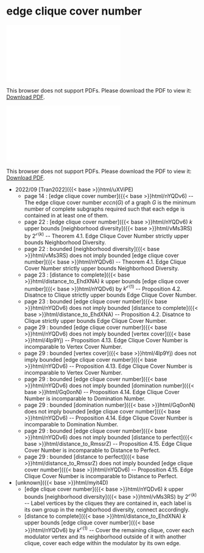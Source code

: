 # edge clique cover number




<object data="../local_nYQDv6.pdf" type="application/pdf" width="100%" height="480px"><embed src="../local_nYQDv6.pdf"><p>This browser does not support PDFs. Please download the PDF to view it: <a href="../local_nYQDv6.pdf">Download PDF</a>.</p></embed></object>


<object data="../inclusions_nYQDv6.pdf" type="application/pdf" width="100%" height="480px"><embed src="../inclusions_nYQDv6.pdf"><p>This browser does not support PDFs. Please download the PDF to view it: <a href="../inclusions_nYQDv6.pdf">Download PDF</a>.</p></embed></object>

* 2022/09 [Tran2022]({{< base >}}html/uXViPE)
    * page 14 : [edge clique cover number]({{< base >}}html/nYQDv6) -- The edge clique cover number $eccn(G)$ of a graph $G$ is the minimum number of complete subgraphs required such that each edge is contained in at least one of them.
    * page 22 : [edge clique cover number]({{< base >}}html/nYQDv6) $k$ upper bounds [neighborhood diversity]({{< base >}}html/vMs3RS) by $2^{\mathcal O(k)}$ -- Theorem 4.1. Edge Clique Cover Number strictly upper bounds Neighborhood Diversity.
    * page 22 : bounded [neighborhood diversity]({{< base >}}html/vMs3RS) does not imply bounded [edge clique cover number]({{< base >}}html/nYQDv6) -- Theorem 4.1. Edge Clique Cover Number strictly upper bounds Neighborhood Diversity.
    * page 23 : [distance to complete]({{< base >}}html/distance_to_EhdXNA) $k$ upper bounds [edge clique cover number]({{< base >}}html/nYQDv6) by $k^{\mathcal O(1)}$ -- Proposition 4.2. Disatnce to Clique strictly upper bounds Edge Clique Cover Number.
    * page 23 : bounded [edge clique cover number]({{< base >}}html/nYQDv6) does not imply bounded [distance to complete]({{< base >}}html/distance_to_EhdXNA) -- Proposition 4.2. Disatnce to Clique strictly upper bounds Edge Clique Cover Number.
    * page 29 : bounded [edge clique cover number]({{< base >}}html/nYQDv6) does not imply bounded [vertex cover]({{< base >}}html/4lp9Yj) -- Proposition 4.13. Edge Clique Cover Number is incomparable to Vertex Cover Number.
    * page 29 : bounded [vertex cover]({{< base >}}html/4lp9Yj) does not imply bounded [edge clique cover number]({{< base >}}html/nYQDv6) -- Proposition 4.13. Edge Clique Cover Number is incomparable to Vertex Cover Number.
    * page 29 : bounded [edge clique cover number]({{< base >}}html/nYQDv6) does not imply bounded [domination number]({{< base >}}html/Gq0onN) -- Proposition 4.14. Edge Clique Cover Number is incomparable to Domination Number.
    * page 29 : bounded [domination number]({{< base >}}html/Gq0onN) does not imply bounded [edge clique cover number]({{< base >}}html/nYQDv6) -- Proposition 4.14. Edge Clique Cover Number is incomparable to Domination Number.
    * page 29 : bounded [edge clique cover number]({{< base >}}html/nYQDv6) does not imply bounded [distance to perfect]({{< base >}}html/distance_to_RmssrZ) -- Proposition 4.15. Edge Clique Cover Number is incomparable to Distance to Perfect.
    * page 29 : bounded [distance to perfect]({{< base >}}html/distance_to_RmssrZ) does not imply bounded [edge clique cover number]({{< base >}}html/nYQDv6) -- Proposition 4.15. Edge Clique Cover Number is incomparable to Distance to Perfect.
*  [unknown]({{< base >}}html/myit4D)
    * [edge clique cover number]({{< base >}}html/nYQDv6) $k$ upper bounds [neighborhood diversity]({{< base >}}html/vMs3RS) by $2^{\mathcal O(k)}$ -- Label vertices by the cliques they are contained in, each label is its own group in the neighborhood diversity, connect accordingly.
    * [distance to complete]({{< base >}}html/distance_to_EhdXNA) $k$ upper bounds [edge clique cover number]({{< base >}}html/nYQDv6) by $k^{\mathcal O(1)}$ -- Cover the remaining clique, cover each modulator vertex and its neighborhood outside of it with another clique, cover each edge within the modulator by its own edge.